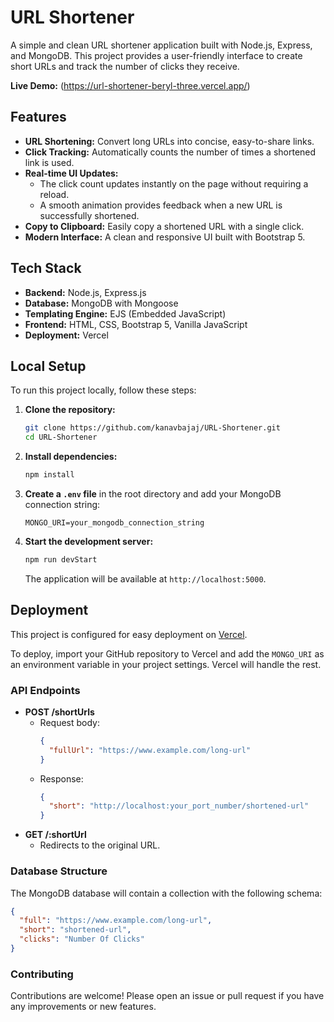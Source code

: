 # URL Shortener

A simple and clean URL shortener application built with Node.js, Express, and MongoDB. This project provides a user-friendly interface to create short URLs and track the number of clicks they receive.

**Live Demo:** (https://url-shortener-beryl-three.vercel.app/)

## Features

- **URL Shortening:** Convert long URLs into concise, easy-to-share links.
- **Click Tracking:** Automatically counts the number of times a shortened link is used.
- **Real-time UI Updates:**
  - The click count updates instantly on the page without requiring a reload.
  - A smooth animation provides feedback when a new URL is successfully shortened.
- **Copy to Clipboard:** Easily copy a shortened URL with a single click.
- **Modern Interface:** A clean and responsive UI built with Bootstrap 5.

## Tech Stack

- **Backend:** Node.js, Express.js
- **Database:** MongoDB with Mongoose
- **Templating Engine:** EJS (Embedded JavaScript)
- **Frontend:** HTML, CSS, Bootstrap 5, Vanilla JavaScript
- **Deployment:** Vercel

## Local Setup

To run this project locally, follow these steps:

1.  **Clone the repository:**
    ```bash
    git clone https://github.com/kanavbajaj/URL-Shortener.git
    cd URL-Shortener
    ```

2.  **Install dependencies:**
    ```bash
    npm install
    ```

3.  **Create a `.env` file** in the root directory and add your MongoDB connection string:
    ```
    MONGO_URI=your_mongodb_connection_string
    ```

4.  **Start the development server:**
    ```bash
    npm run devStart
    ```
    The application will be available at `http://localhost:5000`.

## Deployment

This project is configured for easy deployment on [Vercel](https://vercel.com/).

To deploy, import your GitHub repository to Vercel and add the `MONGO_URI` as an environment variable in your project settings. Vercel will handle the rest.

### API Endpoints
* **POST /shortUrls**
  * Request body:
    ```json
    {
      "fullUrl": "https://www.example.com/long-url"
    }
    ```
  * Response:
    ```json
    {
      "short": "http://localhost:your_port_number/shortened-url"
    }
    ```
* **GET /:shortUrl**
  * Redirects to the original URL.

### Database Structure
The MongoDB database will contain a collection with the following schema:
```json
{
  "full": "https://www.example.com/long-url",
  "short": "shortened-url",
  "clicks": "Number Of Clicks"
}
```

### Contributing
Contributions are welcome! Please open an issue or pull request if you have any improvements or new features.




 

